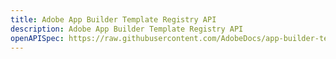 ```yaml
---
title: Adobe App Builder Template Registry API
description: Adobe App Builder Template Registry API
openAPISpec: https://raw.githubusercontent.com/AdobeDocs/app-builder-template-registry/main/src/swagger.json
--- 
```

